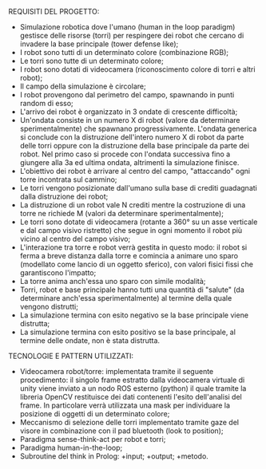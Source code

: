 REQUISITI DEL PROGETTO:
 
 - Simulazione robotica dove l'umano (human in the loop paradigm) gestisce delle risorse (torri) per respingere dei robot che cercano di invadere la base principale (tower defense like);
 - I robot sono tutti di un determinato colore (combinazione RGB);
 - Le torri sono tutte di un determinato colore;
 - I robot sono dotati di videocamera (riconoscimento colore di torri e altri robot);
 - Il campo della simulazione è circolare;
 - I robot provengono dal perimetro del campo, spawnando in punti random di esso;
 - L'arrivo dei robot è organizzato in 3 ondate di crescente difficoltà;
 - Un'ondata consiste in un numero X di robot (valore da determinare sperimentalmente) che spawnano progressivamente. L'ondata generica si conclude con la distruzione dell'intero numero X di robot da parte delle torri oppure con la distruzione della base principale da parte dei robot. Nel primo caso si procede con l'ondata successiva fino a giungere alla 3a ed ultima ondata, altrimenti la simulazione    finisce.
 - L'obiettivo dei robot è arrivare al centro del campo, "attaccando" ogni torre incontrata sul cammino;
 - Le torri vengono posizionate dall'umano sulla base di crediti guadagnati dalla distruzione dei robot;
 - La distruzione di un robot vale N crediti mentre la costruzione di una torre ne richiede M (valori da determinare sperimentalmente);
 - Le torri sono dotate di videocamera (rotante a 360° su un asse verticale e dal campo visivo ristretto) che segue in ogni momento il robot più vicino al centro del campo visivo;
 - L'interazione tra torre e robot verrà gestita in questo modo: il robot si ferma a breve distanza dalla torre e comincia a animare uno sparo (modellato come lancio di un oggetto sferico), con valori fisici fissi che garantiscono l'impatto;
 - La torre anima anch'essa uno sparo con simile modalità;
 - Torri, robot e base principale hanno tutti una quantità di "salute" (da determinare anch'essa sperimentalmente) al termine della quale vengono distrutti;
 - La simulazione termina con esito negativo se la base principale viene distrutta;
 - La simulazione termina con esito positivo se la base principale, al termine delle ondate, non è stata distrutta.
 
TECNOLOGIE E PATTERN UTILIZZATI:
 
 - Videocamera robot/torre: implementata tramite il seguente procedimento: il singolo frame estratto dalla videocamera virtuale di unity     viene inviato a un nodo ROS esterno (python) il quale tramite la libreria OpenCV restituisce dei dati contenenti l'esito dell'analisi     del frame. In particolare verrà utilizzata una mask per individuare la posizione di oggetti di un determinato colore; 
 - Meccanismo di selezione delle torri implementato tramite gaze del visore in combinazione con il pad bluetooth (look to position);
 - Paradigma sense-think-act per robot e torri;
 - Paradigma human-in-the-loop;
 - Subroutine del think in Prolog:
    +input;
    +output;
    +metodo.
